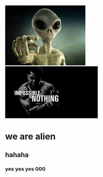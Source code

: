 ![Alt Text](download.jpeg)
![Impossible is Nothing](wallpapar.jpg)
# we are alien <p>
## hahaha 
### yes yes yes 000 
